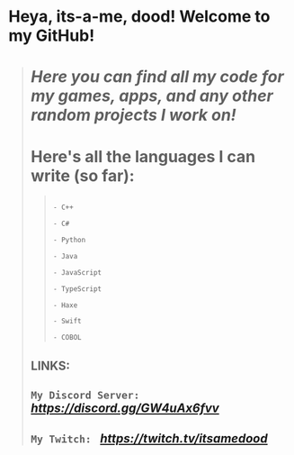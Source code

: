 # **Heya, its-a-me, dood! Welcome to my GitHub!**
> # *Here you can find all my code for my games, apps, and any other random projects I work on!*
>
> # Here's all the languages I can write (so far):
>> ```txt
>> 
>> - C++
>>
>> - C#
>>
>> - Python
>> 
>> - Java
>> 
>> - JavaScript
>> 
>> - TypeScript
>> 
>> - Haxe
>> 
>> - Swift
>> 
>> - COBOL
>> ```
>>
> ## **LINKS:**
> ## `My Discord Server:` *https://discord.gg/GW4uAx6fvv*
> ##
> ## `My Twitch: ` *https://twitch.tv/itsamedood*
